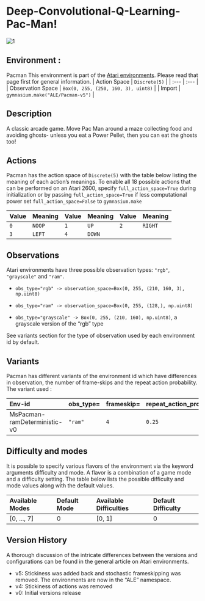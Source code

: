 # Deep-Convolutional-Q-Learning-Pac-Man!
![1](https://github.com/FYT3RP4TIL/Deep-Convolutional-Q-Learning-OpenAI-Gymnasium-Pac-Man/assets/113416452/4beaca2c-f9ac-4c57-95c4-683cfae19fb2)

## Environment :

Pacman
This environment is part of the [Atari environments](https://gymnasium.farama.org/environments/atari/). Please read that page first for general information.
| Action Space | ``` Discrete(5) ``` |
| :---   | :--- | 
| Observation Space |  ``` Box(0, 255, (250, 160, 3), uint8) ``` | 
| Import | ``` gymnasium.make("ALE/Pacman-v5") ``` |


## Description
A classic arcade game. Move Pac Man around a maze collecting food and avoiding ghosts- unless you eat a Power Pellet, then you can eat the ghosts too!

## Actions
Pacman has the action space of ```Discrete(5)``` with the table below listing the meaning of each action’s meanings. To enable all 18 possible actions that can be performed on an Atari 2600, specify ```full_action_space=True``` during initialization or by passing ```full_action_space=True``` if less computational power set ```full_action_space=False``` to ```gymnasium.make```

| Value | Meaning | Value | Meaning | Value | Meaning |
| :---   | :--- | :--- | :--- | :--- | :--- | 
| ```0``` | ```NOOP``` | ```1``` | ```UP``` | ```2``` | ```RIGHT``` |
| ```3``` | ```LEFT``` | ```4``` | ```DOWN``` |

## Observations

Atari environments have three possible observation types: ```"rgb"```, ```"grayscale"``` and ```"ram"```.

* ```obs_type="rgb" -> observation_space=Box(0, 255, (210, 160, 3), np.uint8)```

* ```obs_type="ram" -> observation_space=Box(0, 255, (128,), np.uint8)```

* ```obs_type="grayscale" -> Box(0, 255, (210, 160), np.uint8)```, a grayscale version of the “rgb” type

See variants section for the type of observation used by each environment id by default.

## Variants
Pacman has different variants of the environment id which have differences in observation, the number of frame-skips and the repeat action probability. The variant used :

| Env-id | obs_type= | frameskip= | repeat_action_probability= |
| :---   | :--- | :--- | :--- | 
| MsPacman-ramDeterministic-v0 | ```"ram"``` | ```4``` | ```0.25``` |  

## Difficulty and modes
It is possible to specify various flavors of the environment via the keyword arguments difficulty and mode. A flavor is a combination of a game mode and a difficulty setting. The table below lists the possible difficulty and mode values along with the default values.

Available Modes | Default Mode | Available Difficulties | Default Difficulty |
| :---   | :--- | :--- | :--- | 
| [0, ..., 7] | 0 | [0, 1] | 0 |


## Version History
A thorough discussion of the intricate differences between the versions and configurations can be found in the general article on Atari environments.

* v5: Stickiness was added back and stochastic frameskipping was removed. The environments are now in the “ALE” namespace.
* v4: Stickiness of actions was removed
* v0: Initial versions release
